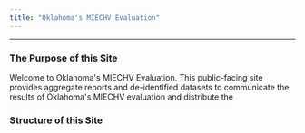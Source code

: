 ```yaml
---
title: "Oklahoma's MIECHV Evaluation"
---
```


***
### The Purpose of this Site 

Welcome to Oklahoma's MIECHV Evaluation. This public-facing site provides aggregate reports and de-identified datasets to communicate the results of Oklahoma's MIECHV evaluation and distribute the 

### Structure of this Site

